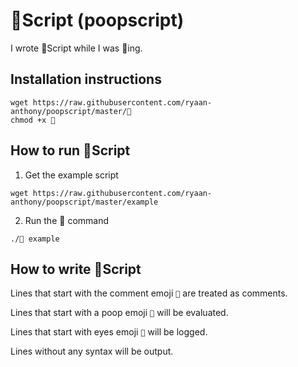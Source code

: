 # 💩Script (poopscript)
I wrote 💩Script while I was 💩ing.

## Installation instructions

```
wget https://raw.githubusercontent.com/ryaan-anthony/poopscript/master/💩
chmod +x 💩
```

## How to run 💩Script 
1. Get the example script
```
wget https://raw.githubusercontent.com/ryaan-anthony/poopscript/master/example
```
2. Run the 💩 command
```
./💩 example
```

## How to write 💩Script

Lines that start with the comment emoji `💬` are treated as comments.

Lines that start with a poop emoji `💩` will be evaluated.

Lines that start with eyes emoji `👀` will be logged.

Lines without any syntax will be output.
